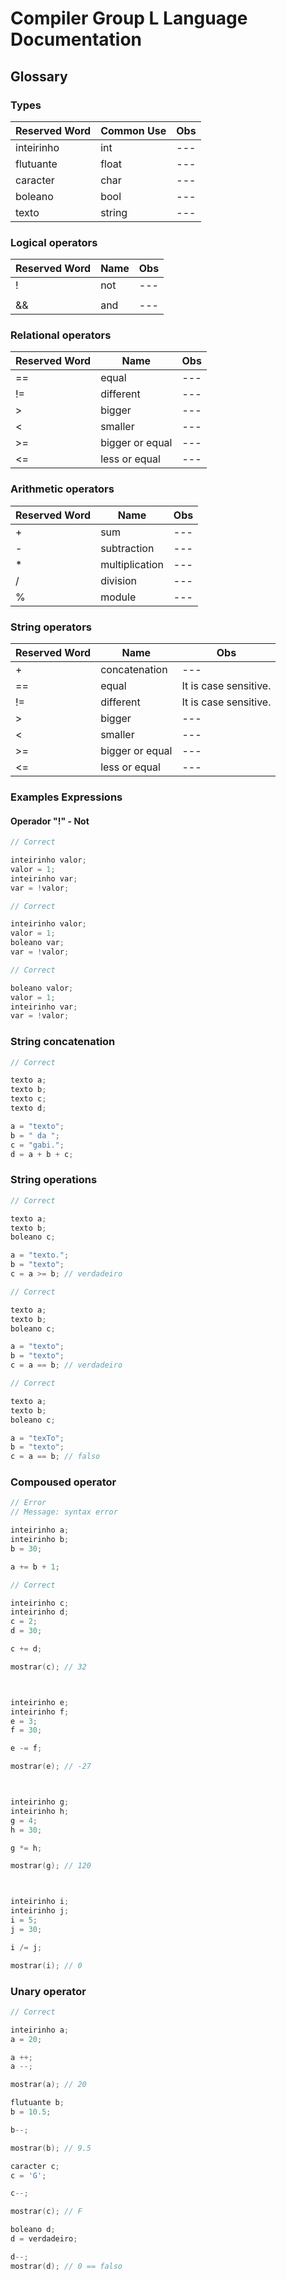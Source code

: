 # Compiler Group L Language Documentation 

## Glossary

### Types
| Reserved Word | Common Use | Obs |
|--- |--- |--- |
| inteirinho | int | --- |
| flutuante | float | --- |
| caracter | char | --- |
| boleano | bool | --- |
| texto | string | --- |

### Logical operators
| Reserved Word | Name | Obs |
|--- |--- |--- |
| ! | not | --- |
| || | or | --- |
| && | and | --- |

### Relational operators
| Reserved Word | Name | Obs |
|--- |--- |--- |
| == | equal | --- |
| != | different | --- |
| > | bigger | --- |
| < | smaller | --- |
| >= | bigger or equal | --- |
| <= | less or equal | --- |

### Arithmetic operators
| Reserved Word | Name | Obs |
|--- |--- |--- |
| + | sum | --- |
| - | subtraction | --- |
| * | multiplication | --- |
| / | division | --- |
| % | module | --- |

### String operators
| Reserved Word | Name | Obs |
|--- |--- |--- |
| + | concatenation | --- |
| == | equal | It is case sensitive. |
| != | different | It is case sensitive. |
| > | bigger | --- |
| < | smaller | --- |
| >= | bigger or equal | --- |
| <= | less or equal | --- |


### Examples Expressions

#### Operador "!" - Not

```cpp
// Correct

inteirinho valor;
valor = 1;
inteirinho var;
var = !valor;

```

```cpp
// Correct

inteirinho valor;
valor = 1;
boleano var;
var = !valor;

```

```cpp
// Correct

boleano valor;
valor = 1;
inteirinho var;
var = !valor;

```

### String concatenation

```cpp
// Correct

texto a;
texto b;
texto c;
texto d;

a = "texto";
b = " da ";
c = "gabi.";
d = a + b + c;

```

### String operations

```cpp
// Correct

texto a;
texto b;
boleano c;

a = "texto.";
b = "texto";
c = a >= b; // verdadeiro

```

```cpp
// Correct

texto a;
texto b;
boleano c;

a = "texto";
b = "texto";
c = a == b; // verdadeiro

```


```cpp
// Correct

texto a;
texto b;
boleano c;

a = "texTo";
b = "texto";
c = a == b; // falso

```

### Compoused operator

```cpp
// Error
// Message: syntax error 

inteirinho a;
inteirinho b;
b = 30;

a += b + 1;

```

```cpp
// Correct

inteirinho c;
inteirinho d;
c = 2;
d = 30;

c += d;

mostrar(c); // 32



inteirinho e;
inteirinho f;
e = 3;
f = 30;

e -= f;

mostrar(e); // -27



inteirinho g;
inteirinho h;
g = 4;
h = 30;

g *= h;

mostrar(g); // 120



inteirinho i;
inteirinho j;
i = 5;
j = 30;

i /= j;

mostrar(i); // 0

```

### Unary operator

```cpp
// Correct

inteirinho a;
a = 20;

a ++;
a --;

mostrar(a); // 20

flutuante b;
b = 10.5;

b--;

mostrar(b); // 9.5

caracter c;
c = 'G';

c--;

mostrar(c); // F

boleano d;
d = verdadeiro;

d--;
mostrar(d); // 0 == falso

```
